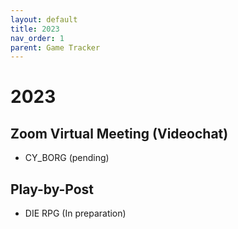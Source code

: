 ```yaml
---
layout: default
title: 2023
nav_order: 1
parent: Game Tracker
---
```


# 2023
## Zoom Virtual Meeting (Videochat)
- CY_BORG (pending)

## Play-by-Post
- DIE RPG (In preparation)